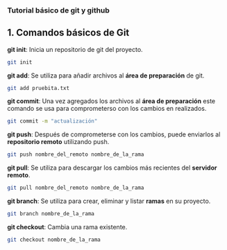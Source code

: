 ### Tutorial básico de git y github

## 1. Comandos básicos de Git

**git init**: Inicia un repositorio de git del proyecto.
```bash
git init
```

**git add**: Se utiliza para añadir archivos al **área de preparación** de git.
```bash
git add pruebita.txt
```

**git commit**: Una vez agregados los archivos al **área de preparación** este comando se usa para comprometerso con los cambios en realizados.
```bash
git commit -m "actualización"
```

**git push**: Después de comprometerse con los cambios, puede enviarlos al **repositorio remoto** utilizando push.
```bash
git push nombre_del_remoto nombre_de_la_rama
```

**git pull**:  Se utiliza para descargar los cambios más recientes del **servidor remoto**.
```bash
git pull nombre_del_remoto nombre_de_la_rama
```

**git branch**: Se utiliza para crear, eliminar y listar **ramas** en su proyecto. 
```bash
git branch nombre_de_la_rama
```

**git checkout**: Cambia una rama existente.
```bash
git checkout nombre_de_la_rama
```


